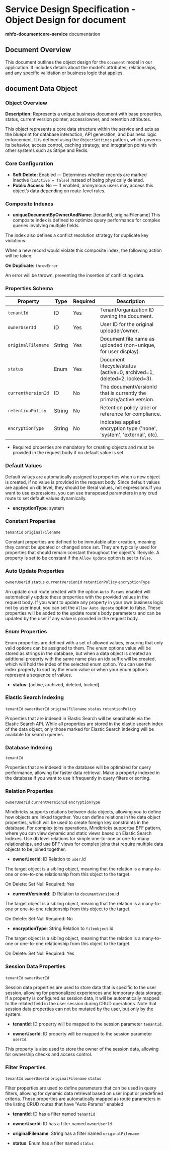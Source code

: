 # Service Design Specification - Object Design for document

**mhfz-documentcore-service** documentation

## Document Overview

This document outlines the object design for the `document` model in our application. It includes details about the model's attributes, relationships, and any specific validation or business logic that applies.

## document Data Object

### Object Overview

**Description:** Represents a unique business document with base properties, status, current version pointer, access/owner, and retention attributes.

This object represents a core data structure within the service and acts as the blueprint for database interaction, API generation, and business logic enforcement.
It is defined using the `ObjectSettings` pattern, which governs its behavior, access control, caching strategy, and integration points with other systems such as Stripe and Redis.

### Core Configuration

- **Soft Delete:** Enabled — Determines whether records are marked inactive (`isActive = false`) instead of being physically deleted.
- **Public Access:** No — If enabled, anonymous users may access this object’s data depending on route-level rules.

### Composite Indexes

- **uniqueDocumentByOwnerAndName**: [tenantId, originalFilename]
  This composite index is defined to optimize query performance for complex queries involving multiple fields.

The index also defines a conflict resolution strategy for duplicate key violations.

When a new record would violate this composite index, the following action will be taken:

**On Duplicate**: `throwError`

An error will be thrown, preventing the insertion of conflicting data.

### Properties Schema

| Property           | Type   | Required | Description                                                                                    |
| ------------------ | ------ | -------- | ---------------------------------------------------------------------------------------------- |
| `tenantId`         | ID     | Yes      | Tenant/organization ID owning the document.                                                    |
| `ownerUserId`      | ID     | Yes      | User ID for the original uploader/owner.                                                       |
| `originalFilename` | String | Yes      | Document file name as uploaded (non-unique, for user display).                                 |
| `status`           | Enum   | Yes      | Document lifecycle/status (active=0, archived=1, deleted=2, locked=3).                         |
| `currentVersionId` | ID     | No       | The documentVersionId that is currently the primary/active version.                            |
| `retentionPolicy`  | String | No       | Retention policy label or reference for compliance.                                            |
| `encryptionType`   | String | No       | Indicates applied encryption type (&#39;none&#39;, &#39;system&#39;, &#39;external&#39;, etc). |

- Required properties are mandatory for creating objects and must be provided in the request body if no default value is set.

### Default Values

Default values are automatically assigned to properties when a new object is created, if no value is provided in the request body.
Since default values are applied on db level, they should be literal values, not expressions.If you want to use expressions, you can use transposed parameters in any crud route to set default values dynamically.

- **encryptionType**: system

### Constant Properties

`tenantId` `originalFilename`

Constant properties are defined to be immutable after creation, meaning they cannot be updated or changed once set. They are typically used for properties that should remain constant throughout the object's lifecycle.
A property is set to be constant if the `Allow Update` option is set to `false`.

### Auto Update Properties

`ownerUserId` `status` `currentVersionId` `retentionPolicy` `encryptionType`

An update crud route created with the option `Auto Params` enabled will automatically update these properties with the provided values in the request body.
If you want to update any property in your own business logic not by user input, you can set the `Allow Auto Update` option to false.
These properties will be added to the update route's body parameters and can be updated by the user if any value is provided in the request body.

### Enum Properties

Enum properties are defined with a set of allowed values, ensuring that only valid options can be assigned to them.
The enum options value will be stored as strings in the database,
but when a data object is created an addtional property with the same name plus an idx suffix will be created, which will hold the index of the selected enum option.
You can use the index property to sort by the enum value or when your enum options represent a sequence of values.

- **status**: [active, archived, deleted, locked]

### Elastic Search Indexing

`tenantId` `ownerUserId` `originalFilename` `status` `retentionPolicy`

Properties that are indexed in Elastic Search will be searchable via the Elastic Search API.
While all properties are stored in the elastic search index of the data object, only those marked for Elastic Search indexing will be available for search queries.

### Database Indexing

`tenantId`

Properties that are indexed in the database will be optimized for query performance, allowing for faster data retrieval.
Make a property indexed in the database if you want to use it frequently in query filters or sorting.

### Relation Properties

`ownerUserId` `currentVersionId` `encryptionType`

Mindbricks supports relations between data objects, allowing you to define how objects are linked together.
You can define relations in the data object properties, which will be used to create foreign key constraints in the database.
For complex joins operations, Mindbricks supportsa BFF pattern, where you can view dynamic and static views based on Elastic Search Indexes.
Use db level relations for simple one-to-one or one-to-many relationships, and use BFF views for complex joins that require multiple data objects to be joined together.

- **ownerUserId**: ID
  Relation to `user`.id

The target object is a sibling object, meaning that the relation is a many-to-one or one-to-one relationship from this object to the target.

On Delete: Set Null
Required: Yes

- **currentVersionId**: ID
  Relation to `documentVersion`.id

The target object is a sibling object, meaning that the relation is a many-to-one or one-to-one relationship from this object to the target.

On Delete: Set Null
Required: No

- **encryptionType**: String
  Relation to `fileobject`.id

The target object is a sibling object, meaning that the relation is a many-to-one or one-to-one relationship from this object to the target.

On Delete: Set Null
Required: Yes

### Session Data Properties

`tenantId` `ownerUserId`

Session data properties are used to store data that is specific to the user session, allowing for personalized experiences and temporary data storage.
If a property is configured as session data, it will be automatically mapped to the related field in the user session during CRUD operations.
Note that session data properties can not be mutated by the user, but only by the system.

- **tenantId**: ID property will be mapped to the session parameter `tenantId`.

- **ownerUserId**: ID property will be mapped to the session parameter `userId`.

This property is also used to store the owner of the session data, allowing for ownership checks and access control.

### Filter Properties

`tenantId` `ownerUserId` `originalFilename` `status`

Filter properties are used to define parameters that can be used in query filters, allowing for dynamic data retrieval based on user input or predefined criteria.
These properties are automatically mapped as route parameters in the listing CRUD routes that have "Auto Params" enabled.

- **tenantId**: ID has a filter named `tenantId`

- **ownerUserId**: ID has a filter named `ownerUserId`

- **originalFilename**: String has a filter named `originalFilename`

- **status**: Enum has a filter named `status`

